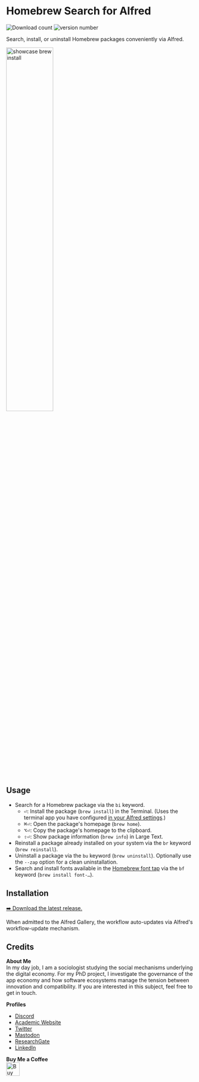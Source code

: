 # Homebrew Search for Alfred
![Download count](https://img.shields.io/github/downloads/chrisgrieser/alfred-homebrew/total?label=Total%20Downloads&style=plastic) ![version number](https://img.shields.io/github/v/release/chrisgrieser/alfred-homebrew?label=Latest%20Release&style=plastic)

Search, install, or uninstall Homebrew packages conveniently via Alfred.

<img src="https://github.com/chrisgrieser/alfred-homebrew/assets/73286100/3487543d-8836-40fc-967f-4c95a246386d" alt="showcase brew install" width=50%>

## Usage
- Search for a Homebrew package via the `bi` keyword.
	+ <kbd>⏎</kbd>: Install the package (`brew install`) in the Terminal. (Uses the terminal app you have configured [in your Alfred settings](https://www.alfredapp.com/help/features/terminal/).)
	+ <kbd>⌘</kbd><kbd>⏎</kbd>: Open the package's homepage (`brew home`).
	+ <kbd>⌥</kbd><kbd>⏎</kbd>: Copy the package's homepage to the clipboard.
	+ <kbd>⇧</kbd><kbd>⏎</kbd>: Show package information (`brew info`) in Large Text.
- Reinstall a package already installed on your system via the `br` keyword (`brew reinstall`).
- Uninstall a package via the `bu` keyword (`brew uninstall`). Optionally use the `--zap` option for a clean uninstallation.
- Search and install fonts available in the [Homebrew font tap](https://github.com/Homebrew/homebrew-cask-fonts) via the `bf` keyword (`brew install font-…`).

## Installation
[➡️ Download the latest release.](./releases/latest)

When admitted to the Alfred Gallery, the workflow auto-updates via Alfred's workflow-update mechanism.

## Credits
<!-- vale Google.FirstPerson = NO -->
**About Me**  
In my day job, I am a sociologist studying the social mechanisms underlying the digital economy. For my PhD project, I investigate the governance of the app economy and how software ecosystems manage the tension between innovation and compatibility. If you are interested in this subject, feel free to get in touch.

**Profiles**
- [Discord](https://discordapp.com/users/462774483044794368/)
- [Academic Website](https://chris-grieser.de/)
- [Twitter](https://twitter.com/pseudo_meta)
- [Mastodon](https://pkm.social/@pseudometa)
- [ResearchGate](https://www.researchgate.net/profile/Christopher-Grieser)
- [LinkedIn](https://www.linkedin.com/in/christopher-grieser-ba693b17a/)

**Buy Me a Coffee**
<br>
<a href='https://ko-fi.com/Y8Y86SQ91' target='_blank'><img height='36' style='border:0px;height:36px;' src='https://cdn.ko-fi.com/cdn/kofi1.png?v=3' border='0' alt='Buy Me a Coffee at ko-fi.com' /></a>

